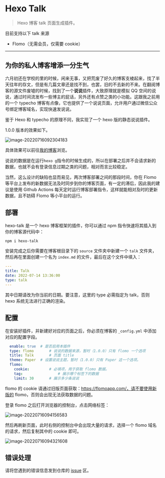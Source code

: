 # Hexo Talk

> Hexo 博客 talk 页面生成插件。

目前支持以下 talk 来源

-   Flomo（无需会员，仅需要 cookie）

---

## 为你的私人博客增添一分生气

六月初还在学校的里的时候，闲来无事，又把荒废了好久的博客支棱起来，找了半天往年的存文，但是有几篇文章还是找不到，也罢，旧的不去新的不来。在翻阅博客的源文件废墟的时候，找到了一个**说说**插件，大致原理就是模拟 QQ 空间的说说，通过时间流发布一些博主的屁话，另外还有点赞之类的小功能。这跟我之前用的一个 typecho 博客有点像，它也提供了一个说说页面，允许用户通过微信公众号绑定博客域名，实现快速发说说。

鉴于 Hexo 和 typecho 的原理不同，我实现了一个 hexo 版的静态说说插件。

1.0.0 版本的效果如下。

![image-20220716092304183](https://img.tanknee.cn/blogpicbed/2022/07/16/22071662d212f9dbf49.png/imgzip)

具体效果可以前往[我的博客](https://www.tanknee.cn/talk/)浏览。

说说的数据是在运行`hexo g`指令的时候生成的，所以在部署之后并不会请求新的数据，也就不会有登录信息过期之类的问题，相对而言比较稳定。

当然，这么设计的缺陷也显而易见，两次博客部署之间的那段时间，你在 Flomo 等平台上发布的新数据无法及时同步到你的博客页面，有一定的滞后，因此我的建议是使用 Github Actions 每天定时运行博客部署指令，这样就能相对及时的更新数据，且不妨碍 Flomo 等小平台的运行。

## 部署

hexo-talk 是一个 hexo 博客框架的插件，你可以通过 npm 指令快速将其插入到你的博客源代码中：

```bash
npm i hexo-talk
```

安装完成之后你需要在博客根目录下的 `source` 文件夹中新建一个 `talk` 文件夹，然后再在里面创建一个名为 `index.md` 的文件，最后在这个文件中填入：

```yaml
---
title: Talk
date: 2022-07-14 13:36:00
type: talk
---
```

其中日期请改为你当前的日期。要注意，这里的 type 必需指定为 talk，否则 hexo 系统无法进行正确的渲染。

## 配置

在安装好插件，并新建好对应的页面之后，你必须在博客的 `_config.yml` 中添加对应的配置字段。

```yaml
  enable: true 	# 是否启用本插件
  type: flomo		# 说说的数据来源，暂时（1.0.0）只有 flomo 一个选项
  title: Talk		# 页面 title
  theme: Paper	# 设置说说主题，暂时（1.0.0）只有 Paper 这一个选项。
  flomo:
    cookie: 		# 必填项，用于获取 flomo 数据。
    tag:				# 展示哪个标签下的数据
    limit: 30		# 展示多少条说说
```

flomo 的 cookie 请通过旧版页面获取：https://flomoapp.com/，请不要使用新版的 flomo，否则会出现无法获取数据的问题。

登录 flomo 之后打开浏览器的控制台，点击网络标签：

![image-20220716094156583](https://img.tanknee.cn/blogpicbed/2022/07/16/22071662d2176528991.png/imgzip)

然后再刷新页面，此时右侧的控制台中会出现大量的请求，选择一个 flomo 域名的请求，然后复制其中的 cookie 即可。

![image-20220716094321608](https://img.tanknee.cn/blogpicbed/2022/07/16/22071662d217ba9adbf.png/imgzip)

## 错误处理

请将您遇到的错误信息发到仓库的 [issue](https://github.com/TankNee/hexo-talk/issues) 区。
